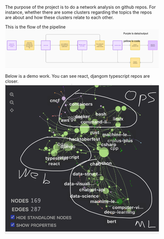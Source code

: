 The purpose of the project is to do a network analysis on github repos. For instance, whether there are some clusters regarding the topics the repos are about and how these clusters relate to each other.

This is the flow of the pipeline
![Demo Image](./doc/images/flow.png)

Below is a demo work. You can see react, djangom typescript repos are closer.
![Demo Image](./doc/images/demo.png)

